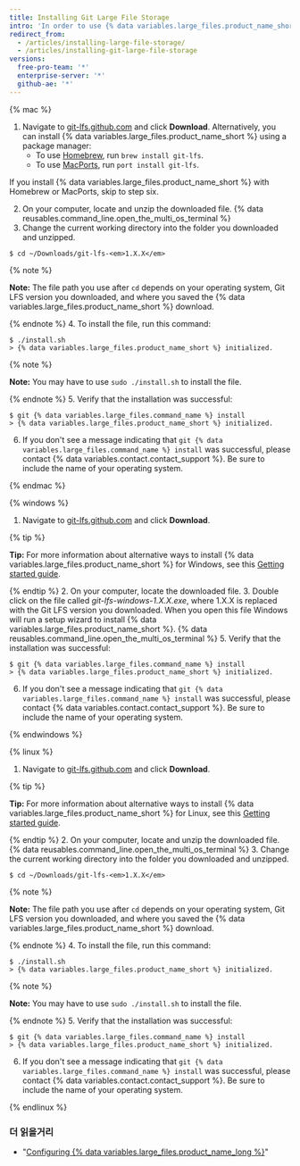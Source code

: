 ```yaml
---
title: Installing Git Large File Storage
intro: 'In order to use {% data variables.large_files.product_name_short %}, you''ll need to download and install a new program that''s separate from Git.'
redirect_from:
  - /articles/installing-large-file-storage/
  - /articles/installing-git-large-file-storage
versions:
  free-pro-team: '*'
  enterprise-server: '*'
  github-ae: '*'
---
```


{% mac %}

1. Navigate to [git-lfs.github.com](https://git-lfs.github.com) and click **Download**. Alternatively, you can install {% data variables.large_files.product_name_short %} using a package manager:
    - To use [Homebrew](http://brew.sh/), run `brew install git-lfs`.
    - To use [MacPorts](https://www.macports.org/), run `port install git-lfs`.

 If you install {% data variables.large_files.product_name_short %} with Homebrew or MacPorts, skip to step six.

2. On your computer, locate and unzip the downloaded file.
{% data reusables.command_line.open_the_multi_os_terminal %}
3. Change the current working directory into the folder you downloaded and unzipped.
  ```shell
  $ cd ~/Downloads/git-lfs-<em>1.X.X</em>
  ```
 {% note %}

 **Note:** The file path you use after `cd` depends on your operating system, Git LFS version you downloaded, and where you saved the {% data variables.large_files.product_name_short %} download.

 {% endnote %}
4. To install the file, run this command:
  ```shell
  $ ./install.sh
  > {% data variables.large_files.product_name_short %} initialized.
  ```
 {% note %}

 **Note:** You may have to use `sudo ./install.sh` to install the file.

 {% endnote %}
5. Verify that the installation was successful:
  ```shell
  $ git {% data variables.large_files.command_name %} install
  > {% data variables.large_files.product_name_short %} initialized.
  ```
6. If you don't see a message indicating that `git {% data variables.large_files.command_name %} install` was successful, please contact {% data variables.contact.contact_support %}. Be sure to include the name of your operating system.

{% endmac %}

{% windows %}

1. Navigate to [git-lfs.github.com](https://git-lfs.github.com) and click **Download**.

  {% tip %}

  **Tip:** For more information about alternative ways to install {% data variables.large_files.product_name_short %} for Windows, see this [Getting started guide](https://github.com/github/git-lfs#getting-started).

  {% endtip %}
2. On your computer, locate the downloaded file.
3. Double click on the file called *git-lfs-windows-1.X.X.exe*, where 1.X.X is replaced with the Git LFS version you downloaded. When you open this file Windows will run a setup wizard to install
{% data variables.large_files.product_name_short %}.
{% data reusables.command_line.open_the_multi_os_terminal %}
5. Verify that the installation was successful:
  ```shell
  $ git {% data variables.large_files.command_name %} install
  > {% data variables.large_files.product_name_short %} initialized.
  ```
6. If you don't see a message indicating that `git {% data variables.large_files.command_name %} install` was successful, please contact {% data variables.contact.contact_support %}. Be sure to include the name of your operating system.

{% endwindows %}

{% linux %}

1. Navigate to [git-lfs.github.com](https://git-lfs.github.com) and click **Download**.

  {% tip %}

  **Tip:** For more information about alternative ways to install {% data variables.large_files.product_name_short %} for Linux, see this [Getting started guide](https://github.com/github/git-lfs#getting-started).

  {% endtip %}
2. On your computer, locate and unzip the downloaded file.
{% data reusables.command_line.open_the_multi_os_terminal %}
3. Change the current working directory into the folder you downloaded and unzipped.
  ```shell
  $ cd ~/Downloads/git-lfs-<em>1.X.X</em>
  ```
 {% note %}

 **Note:** The file path you use after `cd` depends on your operating system, Git LFS version you downloaded, and where you saved the {% data variables.large_files.product_name_short %} download.

 {% endnote %}
4. To install the file, run this command:
  ```shell
  $ ./install.sh
  > {% data variables.large_files.product_name_short %} initialized.
  ```
 {% note %}

 **Note:** You may have to use `sudo ./install.sh` to install the file.

 {% endnote %}
5. Verify that the installation was successful:
  ```shell
  $ git {% data variables.large_files.command_name %} install
  > {% data variables.large_files.product_name_short %} initialized.
  ```
6. If you don't see a message indicating that `git {% data variables.large_files.command_name %} install` was successful, please contact {% data variables.contact.contact_support %}. Be sure to include the name of your operating system.

{% endlinux %}

### 더 읽을거리

- "[Configuring {% data variables.large_files.product_name_long %}](/articles/configuring-git-large-file-storage)"
